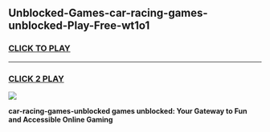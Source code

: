 
## Unblocked-Games-car-racing-games-unblocked-Play-Free-wt1o1
<h3>
<a href="https://premium76.site?title=car-racing-games-unblocked&ref=18A1">CLICK TO PLAY</a></h3>
<hr>

<h3>
<a href="https://premium76.site?title=car-racing-games-unblocked&ref=18A1">CLICK 2 PLAY</a>
  
</h3>

<a href="https://premium76.site?title=car-racing-games-unblocked&ref=18A1"><img src="https://clearcache.store/games.png"></a>


**car-racing-games-unblocked games unblocked: Your Gateway to Fun and Accessible Online Gaming**

